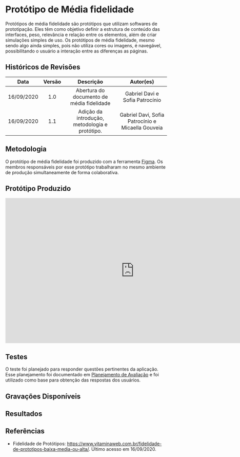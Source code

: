 # Protótipo de Média fidelidade
Protótipos de média fidelidade são protótipos que utilizam softwares de prototipação. Eles têm como objetivo definir a estrutura de conteúdo das interfaces, peso, relevância e relação entre os elementos, além de criar simulações simples de uso.
Os protótipos de média fidelidade, mesmo sendo algo ainda simples, pois não utiliza cores ou imagens, é navegável, possibilitando o usuário a interação entre as diferenças as páginas.


## Históricos de Revisões
|    Data    | Versão |         Descrição         |           Autor(es)            |
| :--------: | :----: | :-----------------------: | :----------------------------: |
| 16/09/2020 |  1.0   | Abertura do documento de média fidelidade  | Gabriel Davi e Sofia Patrocínio  |
| 16/09/2020 |  1.1   | Adição da introdução, metodologia e protótipo.  | Gabriel Davi, Sofia Patrocínio e Micaella Gouveia |

## Metodologia
O protótipo de média fidelidade foi produzido com a ferramenta [Figma](https://www.figma.com/). Os membros responsáveis por esse protótipo trabalharam no mesmo ambiente de produção simultaneamente de forma colaborativa. 

## Protótipo Produzido

<iframe style="border: 1px solid rgba(0, 0, 0, 0.1);" width="800" height="450" src="https://www.figma.com/embed?embed_host=share&url=https%3A%2F%2Fwww.figma.com%2Fproto%2Fga6E3hGIlahn0GsmcnsAVq%2FSTOCK%3Fchrome%3DDOCUMENTATION%26embed_host%3Dshare%26kind%3D%26node-id%3D2%253A2%26scaling%3Dscale-down&chrome=DOCUMENTATION" allowfullscreen></iframe>

## Testes
O teste foi planejado para responder questões pertinentes da aplicação. Esse planejamento foi documentado em [Planejamento de Avaliação](Product/PlanejamentoAvaliacao.md) e foi utilizado como base para obtenção das respostas dos usuários.

## Gravações Disponíveis

## Resultados

## Referências
* Fidelidade de Protótipos: <https://www.vitaminaweb.com.br/fidelidade-de-prototipos-baixa-media-ou-alta/>. Último acesso em 16/09/2020.